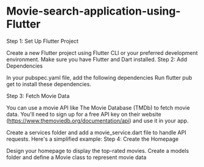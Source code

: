 # Movie-search-application-using-Flutter
Step 1: Set Up Flutter Project

Create a new Flutter project using Flutter CLI or your preferred development environment. Make sure you have Flutter and Dart installed.
Step 2: Add Dependencies

In your pubspec.yaml file, add the following dependencies
Run flutter pub get to install these dependencies.

Step 3: Fetch Movie Data

You can use a movie API like The Movie Database (TMDb) to fetch movie data. You'll need to sign up for a free API key on their website (https://www.themoviedb.org/documentation/api) and use it in your app.

Create a services folder and add a movie_service.dart file to handle API requests. Here's a simplified example:
Step 4: Create the Homepage

Design your homepage to display the top-rated movies. Create a models folder and define a Movie class to represent movie data
